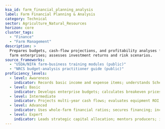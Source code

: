 ```yaml
---
ksa_id: farm_financial_planning_analysis
label: Farm Financial Planning & Analysis
category: Technical
sector: Agriculture_Natural_Resources
horizon: core
cluster_tags:
  - "Finance"
  - "Farm Management"
description: >
  Prepares budgets, cash-flow projections, and profitability analyses for
  farm enterprises; assesses investment returns and risk scenarios.
source_frameworks:
  - "USDA/NIFA farm-business training modules (public)"
  - "NRCS budget-analysis practitioner guide (public)"
proficiency_levels:
  - level: Awareness
    indicator: Records basic income and expense items; understands Schedule F tax form.
  - level: Basic
    indicator: Develops enterprise budgets; calculates breakeven prices.
  - level: Intermediate
    indicator: Projects multi-year cash flows; evaluates equipment ROI; analyses sensitivity to price or yield changes.
  - level: Advanced
    indicator: Uses whole-farm financial ratios; secures financing; incorporates conservation-practice cost–benefit.
  - level: Expert
    indicator: Leads strategic capital allocation; mentors producers; interfaces with lenders and investors on complex deals.
---
```

